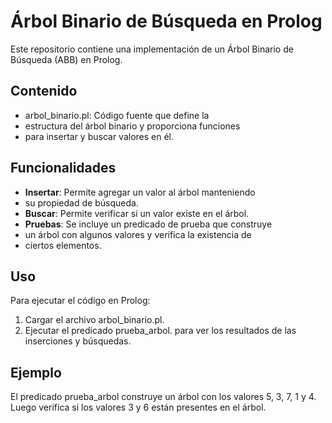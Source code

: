 # Árbol Binario de Búsqueda en Prolog

Este repositorio contiene una implementación
de un Árbol Binario de Búsqueda (ABB) en Prolog. 

## Contenido

- arbol_binario.pl: Código fuente que define la
-  estructura del árbol binario y proporciona funciones
-   para insertar y buscar valores en él.
  
## Funcionalidades

- **Insertar**: Permite agregar un valor al árbol manteniendo
- su propiedad de búsqueda.
- **Buscar**: Permite verificar si un valor existe en el árbol.
- **Pruebas**: Se incluye un predicado de prueba que construye
- un árbol con algunos valores y verifica la existencia de
- ciertos elementos.

## Uso

Para ejecutar el código en Prolog:

1. Cargar el archivo arbol_binario.pl.
2. Ejecutar el predicado prueba_arbol. para ver los resultados de las inserciones y búsquedas.

## Ejemplo

El predicado prueba_arbol construye un árbol con los valores 5, 3, 7, 1 y 4. Luego verifica si los valores 3 y 6 están presentes en el árbol.
